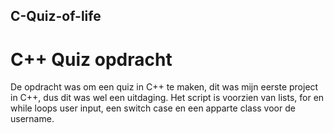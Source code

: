 ## C-Quiz-of-life
# C++ Quiz opdracht
De opdracht was om een quiz in C++ te maken, dit was mijn eerste project in C++, dus dit was wel een uitdaging. Het script is voorzien van lists, for en while loops user input, een switch case en een apparte class voor de username.
